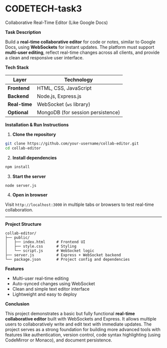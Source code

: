 # CODETECH-task3

 Collaborative Real-Time Editor (Like Google Docs)

 **Task Description**

Build a **real-time collaborative editor** for code or notes, similar to Google Docs, using **WebSockets** for instant updates. The platform must support **multi-user editing**, reflect real-time changes across all clients, and provide a clean and responsive user interface.


 **Tech Stack**

| Layer         | Technology                        |
| ------------- | --------------------------------- |
| **Frontend**  | HTML, CSS, JavaScript             |
| **Backend**   | Node.js, Express.js               |
| **Real-time** | WebSocket (`ws` library)          |
| **Optional**  | MongoDB (for session persistence) |



 **Installation & Run Instructions**

 1. **Clone the repository**

```bash
git clone https://github.com/your-username/collab-editor.git
cd collab-editor
```

 2. **Install dependencies**

```bash
npm install
```

 3. **Start the server**

```bash
node server.js
```

 4. **Open in browser**

Visit `http://localhost:3000` in multiple tabs or browsers to test real-time collaboration.

---

 **Project Structure**

```
collab-editor/
├── public/
│   ├── index.html     # Frontend UI
│   ├── style.css      # Styling
│   └── script.js      # WebSocket logic
├── server.js          # Express + WebSocket backend
└── package.json       # Project config and dependencies
```



 **Features**

* Multi-user real-time editing
* Auto-synced changes using WebSocket
* Clean and simple text editor interface
* Lightweight and easy to deploy



 **Conclusion**

This project demonstrates a basic but fully functional **real-time collaborative editor** built with WebSockets and Express. It allows multiple users to collaboratively write and edit text with immediate updates. The project serves as a strong foundation for building more advanced tools with features like authentication, version control, code syntax highlighting (using CodeMirror or Monaco), and document persistence.



